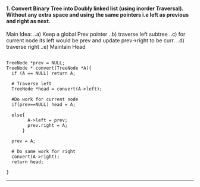 #### 1. Convert Binary Tree into Doubly linked list (using inorder Traversal). Without any extra space and using the same pointers i.e left as previous and right as next.

Main Idea:
..a) Keep a global Prev pointer
..b) traverse left subtree
..c) for current node its left would be prev and update prev->right to be curr.
..d) traverse right
..e) Maintain Head
```

TreeNode *prev = NULL;
TreeNode * convert(TreeNode *A){
  if (A == NULL) return A;
  
  # Traverse left
  TreeNode *head = convert(A->left);
  
  #Do work for current node
  if(prev==NULL) head = A;
  
  else{
        A->left = prev;
        prev.right = A;
      }
  
  prev = A;
  
  # Do same work for right
  convert(A->right);
  return head;
  
}
```

---

